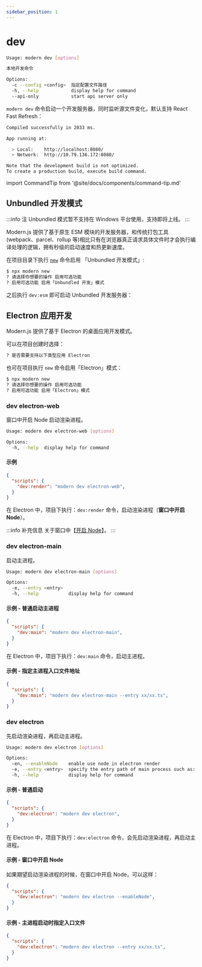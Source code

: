 ```yaml
---
sidebar_position: 1
---
```


# dev

```bash
Usage: modern dev [options]

本地开发命令

Options:
  -c --config <config>  指定配置文件路径
  -h, --help            display help for command
  --api-only            start api server only
```

`modern dev` 命令启动一个开发服务器，同时监听源文件变化，默认支持 React Fast Refresh：

```bash
Compiled successfully in 2033 ms.

App running at:

  > Local:    http://localhost:8080/
  > Network:  http://10.79.136.172:8080/

Note that the development build is not optimized.
To create a production build, execute build command.

```

import CommandTip from '@site/docs/components/command-tip.md'

<CommandTip />

## Unbundled 开发模式

:::info 注
Unbundled 模式暂不支持在 Windows 平台使用，支持即将上线。
:::

Modern.js 提供了基于原生 ESM 模块的开发服务器，和传统打包工具(webpack、parcel、rollup 等)相比只有在浏览器真正请求具体文件时才会执行编译处理的逻辑，拥有秒级的启动速度和热更新速度。

在项目目录下执行 [`new`](/docs/apis/commands/mwa/new) 命令启用 「Unbundled 开发模式」:

```bash
$ npx modern new
? 请选择你想要的操作 启用可选功能
? 启用可选功能 启用「Unbundled 开发」模式
```

之后执行 `dev:esm` 即可启动 Unbundled 开发服务器：

## Electron 应用开发

Modern.js 提供了基于 Electron 的桌面应用开发模式。

可以在项目创建时选择：

```bash
? 是否需要支持以下类型应用 Electron
```

也可在项目执行 `new` 命令启用「Electron」模式：

```bash
$ npx modern new
? 请选择你想要的操作 启用可选功能
? 启用可选功能 启用「Electron」模式
```

### dev electron-web

窗口中开启 Node 启动渲染进程。

```bash
Usage: modern dev electron-web [options]

Options:
  -h, --help  display help for command
```

#### 示例

```json
{
  "scripts": {
    "dev:render": "modern dev electron-web",
  }
}
```

在 Electron 中，项目下执行：`dev:render` 命令，启动渲染进程（**窗口中开启 Node**）。

:::info 补充信息
关于窗口中【[开启 Node](/docs/guides/features/electron/develop#窗口中开启-node)】。
:::

### dev electron-main

启动主进程。

```bash
Usage: modern dev electron-main [options]

Options:
  -e, --entry <entry>
  -h, --help           display help for command
```

#### 示例 - 普通启动主进程

```json
{
  "scripts": {
    "dev:main": "modern dev electron-main",
  }
}
```

在 Electron 中，项目下执行：`dev:main` 命令，启动主进程。


#### 示例 - 指定主进程入口文件地址


```json
{
  "scripts": {
    "dev:main": "modern dev electron-main --entry xx/xx.ts",
  }
}
```


### dev electron

先启动渲染进程，再启动主进程。

```bash
Usage: modern dev electron [options]

Options:
  -en, --enableNode    enable use node in electron render
  -e, --entry <entry>  specify the entry path of main process such as: xx/xx.ts(js)
  -h, --help           display help for command
```

#### 示例 - 普通启动

```json
{
  "scripts": {
    "dev:electron": "modern dev electron",
  }
}
```

在 Electron 中，项目下执行：`dev:electron` 命令，会先启动渲染进程，再启动主进程。

#### 示例 - 窗口中开启 Node

如果期望启动渲染进程的时候，在窗口中开启 Node，可以这样：

```json
{
  "scripts": {
    "dev:electron": "modern dev electron --enableNode",
  }
}
```

#### 示例 - 主进程启动时指定入口文件

```json
{
  "scripts": {
    "dev:electron": "modern dev electron --entry xx/xx.ts",
  }
}
```

